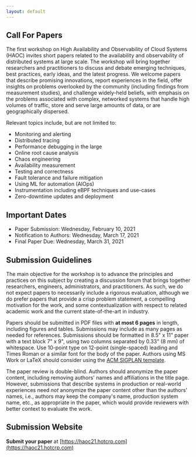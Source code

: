 ```yaml
---
layout: default
---
```


## Call For Papers

The first workshop on High Availability and Observability of Cloud Systems
(HAOC) invites short papers related to the availability and observability of
distributed systems at large scale. The workshop will bring together
researchers and practitioners to discuss and debate emerging techniques, best
practices, early ideas, and the latest progress. We welcome papers that
describe promising innovations, report experiences in the field, offer insights
on problems overlooked by the community (including findings from measurement
studies), and challenge widely-held beliefs, with emphasis on the problems
associated with complex, networked systems that handle high volumes of traffic,
store and serve large amounts of data, or are geographically dispersed. 

Relevant topics include, but are not limited to:
* Monitoring and alerting
* Distributed tracing
* Performance debugging in the large
* Online root cause analysis
* Chaos engineering
* Availability measurement
* Testing and correctness
* Fault tolerance and failure mitigation
* Using ML for automation (AIOps)
* Instrumentation including eBPF techniques and use-cases
* Zero-downtime updates and deployment

## Important Dates

* Paper Submission: Wednesday, February 10, 2021
* Notification to Authors: Wednesday, March 17, 2021
* Final Paper Due: Wednesday, March 31, 2021

## Submission Guidelines

The main objective for the workshop is to advance the principles and practices on
this subject by creating a discussion forum that brings together researchers,
engineers, administrators, and practitioners. As such, we do not expect papers
to necessarily include a rigorous evaluation, although we do prefer papers that
provide a crisp problem statement, a compelling motivation for the work, and
some contextualization with respect to related academic work and the current
state-of-the-art in industry.

Papers should be submitted in PDF files with **at most 6 pages** in length, including
figures and tables. Submissions may include as many pages as needed for references.
Submissions should be formatted in 8.5" x 11" paper with a text block 7" x 9", 
using two columns separated by 0.33" (8 mm) of whitespace. Use 10-point type on 
12-point (single-spaced) leading and Times Roman or a similar font for the 
body of the paper. Authors using MS Work or LaTeX should consider using 
the [ACM SIGPLAN template](https://www.acm.org/publications/proceedings-template).

The paper review is double-blind. Authors should anonymize the paper content, 
including removing authors' names and affiliations in the title page. 
However, submissions that describe systems in production or real-world 
experiences need *not* anonymize the paper content other than the 
authors' names, i.e., authors may keep the company's name, production 
system name, etc., as appropriate in the paper, which would provide 
reviewers with better context to evaluate the work.

## Submission Website

**Submit your paper** at [https://haoc21.hotcrp.com](https://haoc21.hotcrp.com)


